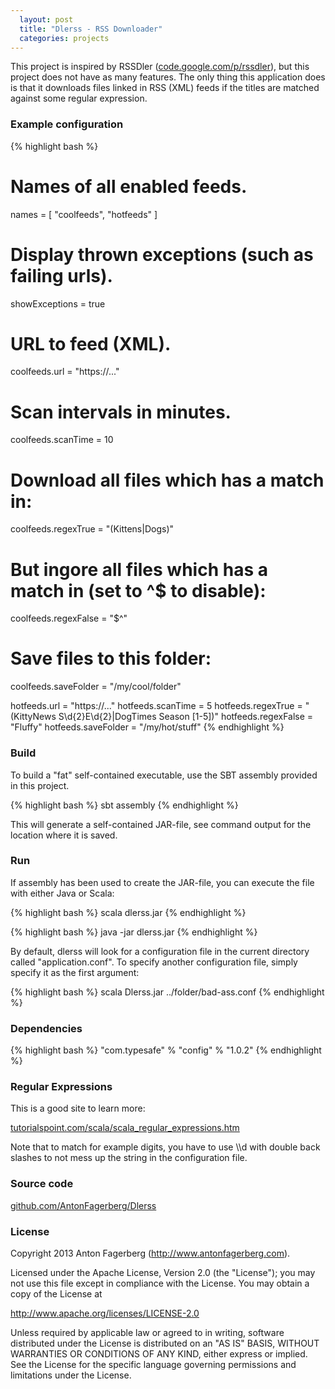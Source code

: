 ```yaml
---
  layout: post
  title: "Dlerss - RSS Downloader"
  categories: projects
---
```


This project is inspired by RSSDler ([code.google.com/p/rssdler](https://code.google.com/p/rssdler/)), but this project does not have as many features.
The only thing this application does is that it downloads files linked in RSS (XML) feeds if the titles are matched against some regular expression.

### Example configuration
{% highlight bash %}
# Names of all enabled feeds.
names = [ "coolfeeds", "hotfeeds" ]

# Display thrown exceptions (such as failing urls).
showExceptions = true

# URL to feed (XML).
coolfeeds.url = "https://..."
# Scan intervals in minutes.
coolfeeds.scanTime = 10
# Download all files which has a match in:
coolfeeds.regexTrue = "(Kittens|Dogs)"
# But ingore all files which has a match in (set to ^$ to disable):
coolfeeds.regexFalse = "$^"
# Save files to this folder:
coolfeeds.saveFolder = "/my/cool/folder"

hotfeeds.url = "https://..."
hotfeeds.scanTime = 5
hotfeeds.regexTrue = "(KittyNews S\\d{2}E\\d{2}|DogTimes Season [1-5])"
hotfeeds.regexFalse = "Fluffy"
hotfeeds.saveFolder = "/my/hot/stuff"
{% endhighlight %}

### Build
To build a "fat" self-contained executable, use the SBT assembly provided in this project.

{% highlight bash %}
sbt assembly
{% endhighlight %}

This will generate a self-contained JAR-file, see command output for the location where it is saved.

### Run
If assembly has been used to create the JAR-file, you can execute the file with either Java or Scala:

{% highlight bash %}
scala dlerss.jar
{% endhighlight %}

{% highlight bash %}
java -jar dlerss.jar
{% endhighlight %}

By default, dlerss will look for a configuration file in the current directory called "application.conf". To specify another configuration file, simply specify it as the first argument:

{% highlight bash %}
scala Dlerss.jar ../folder/bad-ass.conf
{% endhighlight %}

### Dependencies
{% highlight bash %}
"com.typesafe" % "config" % "1.0.2"
{% endhighlight %}

### Regular Expressions
This is a good site to learn more:

[tutorialspoint.com/scala/scala_regular_expressions.htm](http://www.tutorialspoint.com/scala/scala_regular_expressions.htm)

Note that to match for example digits, you have to use \\\\d with double back slashes to not mess up the string in the configuration file.

### Source code

[github.com/AntonFagerberg/Dlerss](https://github.com/AntonFagerberg/Dlerss)

### License
Copyright 2013 Anton Fagerberg (http://www.antonfagerberg.com).

Licensed under the Apache License, Version 2.0 (the "License"); you may not use this file except in compliance with the License. You may obtain a copy of the License at

http://www.apache.org/licenses/LICENSE-2.0

Unless required by applicable law or agreed to in writing, software distributed under the License is distributed on an "AS IS" BASIS, WITHOUT WARRANTIES OR CONDITIONS OF ANY KIND, either express or implied. See the License for the specific language governing permissions and limitations under the License.
